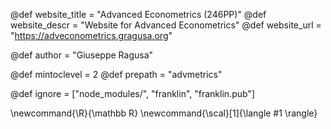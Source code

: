 <!--
Add here global page variables to use throughout your
website.
The website_* must be defined for the RSS to work
-->
@def website_title = "Advanced Econometrics (246PP)"
@def website_descr = "Website for Advanced Econometrics"
@def website_url   = "https://adveconometrics.gragusa.org"

@def author = "Giuseppe Ragusa"

@def mintoclevel = 2
@def prepath = "advmetrics"
<!--
Add here files or directories that should be ignored by Franklin, otherwise
these files might be copied and, if markdown, processed by Franklin which
you might not want. Indicate directories by ending the name with a `/`.
-->
@def ignore = ["node_modules/", "franklin", "franklin.pub"]

<!--
Add here global latex commands to use throughout your
pages. It can be math commands but does not need to be.
For instance:
* \newcommand{\phrase}{This is a long phrase to copy.}
-->
\newcommand{\R}{\mathbb R}
\newcommand{\scal}[1]{\langle #1 \rangle}
